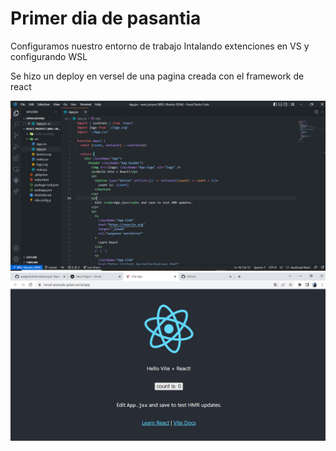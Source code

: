 
# Primer dia de pasantia

Configuramos nuestro entorno de trabajo 
Intalando extenciones en VS y configurando WSL

Se hizo un deploy en versel de una pagina creada con el framework de react

![img](./../assets/practica1.1.jpg)
![img](./../assets/practica1.2.jpg)
